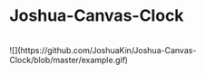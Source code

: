 # Joshua-Canvas-Clock
</br>
![](https://github.com/JoshuaKin/Joshua-Canvas-Clock/blob/master/example.gif)
